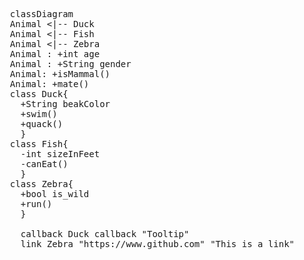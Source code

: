 <pre class="mermaid">
  classDiagram
  Animal <|-- Duck
  Animal <|-- Fish
  Animal <|-- Zebra
  Animal : +int age
  Animal : +String gender
  Animal: +isMammal()
  Animal: +mate()
  class Duck{
    +String beakColor
    +swim()
    +quack()
    }
  class Fish{
    -int sizeInFeet
    -canEat()
    }
  class Zebra{
    +bool is_wild
    +run()
    }

    callback Duck callback "Tooltip"
    link Zebra "https://www.github.com" "This is a link"
</pre>

<script>
  const callback = function () {
    alert('A callback was triggered');
  };
  const config = {
    startOnLoad: true,
    securityLevel: 'loose',
  };
  mermaid.initialize(config);
</script>